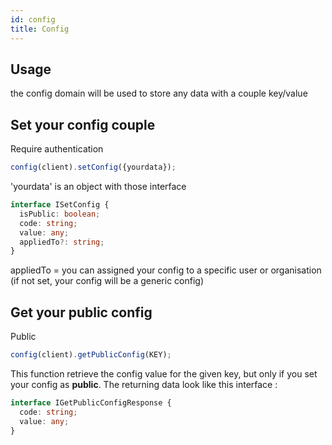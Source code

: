 ```yaml
---
id: config
title: Config
---
```


## Usage
the config domain will be used to store any data with a couple key/value

## Set your config couple

<span class="badge badge--warning">Require authentication</span>

```ts
config(client).setConfig({yourdata});
```
'yourdata' is an object with those interface
```ts
interface ISetConfig {
  isPublic: boolean;
  code: string;
  value: any;
  appliedTo?: string;
}
```
appliedTo  = you can assigned your config to a specific user or organisation (if not set, your config will be a generic config)

## Get your public config

<span class="badge badge--success">Public</span>

```ts
config(client).getPublicConfig(KEY);
```
This function retrieve the config value for the given key, but only if you set your config as <b>public</b>.
The returning data look like this interface :
```ts
interface IGetPublicConfigResponse {
  code: string;
  value: any;
}
```